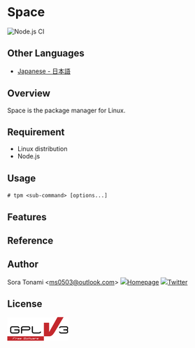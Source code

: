 # Space

![Node.js CI](https://github.com/ms0503/space/actions/workflows/node.js.yml/badge.svg)

## Other Languages
- [Japanese - 日本語](https://github.com/ms0503/space/blob/master/README.md)

## Overview
Space is the package manager for Linux.

## Requirement
- Linux distribution
- Node.js

## Usage
`# tpm <sub-command> [options...]`

## Features

## Reference

## Author
Sora Tonami &lt;ms0503@outlook.com&gt;
<img src="https://forum.ngri.jp/res/logo.png" height="15" />[Homepage](https://www.ngri.jp/)
<img src="https://abs.twimg.com/favicons/twitter.ico" height="15" />[Twitter](https://twitter.com/ms0503_/)

## License
<a href="https://www.gnu.org/licenses/gpl-3.0.html">![png](https://github.com/ms0503/space/blob/master/resources/license-logos-by-christian-candena-cc-by.png)</a>

